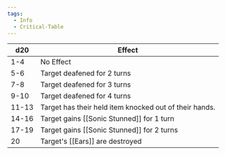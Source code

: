 ```yaml
---
tags:
  - Info
  - Critical-Table
---
```


| d20   | Effect                                                     |
| ----- | ---------------------------------------------------------- |
| 1-4   | No Effect                                                  |
| 5-6   | Target deafened for 2 turns                                |
| 7-8   | Target deafened for 3 turns                                |
| 9-10  | Target deafened for 4 turns                                |
| 11-13 | Target has their held item knocked out of their hands.<br> |
| 14-16 | Target gains [[Sonic Stunned]] for 1 turn                  |
| 17-19 | Target gains [[Sonic Stunned]] for 2 turns                 |
| 20    | Target's [[Ears]] are destroyed                            |











